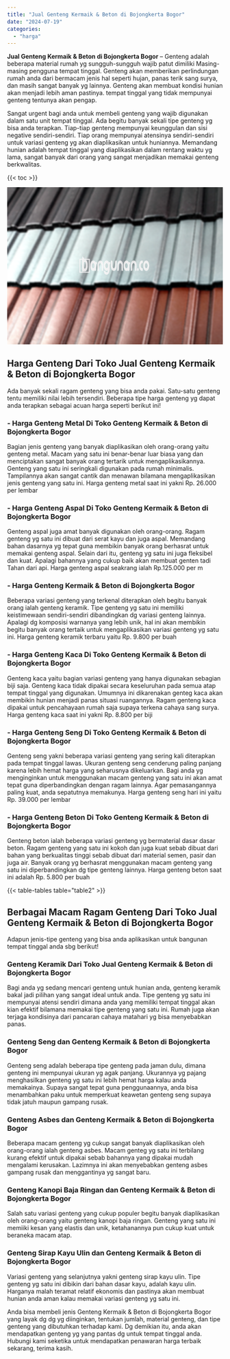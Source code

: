 ```yaml
---
title: "Jual Genteng Kermaik & Beton di Bojongkerta Bogor"
date: "2024-07-19"
categories: 
  - "harga"
---
```


**Jual Genteng Kermaik & Beton di Bojongkerta Bogor** – Genteng adalah beberapa material rumah yg sungguh-sungguh wajib patut dimiliki Masing-masing pengguna tempat tinggal. Genteng akan memberikan perlindungan rumah anda dari bermacam jenis hal seperti hujan, panas terik sang surya, dan masih sangat banyak yg lainnya. Genteng akan membuat kondisi hunian akan menjadi lebih aman pastinya. tempat tinggal yang tidak mempunyai genteng tentunya akan pengap.

Sangat urgent bagi anda untuk membeli genteng yang wajib digunakan dalam satu unit tempat tinggal. Ada begitu banyak sekali tipe genteng yg bisa anda terapkan. Tiap-tiap genteng mempunyai keunggulan dan sisi negative sendiri-sendiri. Tiap orang mempunyai atensinya sendiri-sendiri untuk variasi genteng yg akan diaplikasikan untuk huniannya. Memandang hunian adalah tempat tinggal yang diaplikasikan dalam rentang waktu yg lama, sangat banyak dari orang yang sangat menjadikan memakai genteng berkwalitas.

{{< toc >}}

![Jual Genteng Kermaik & Beton di Bojongkerta Bogor](/images/genteng-minimalis-murah12.png)

## Harga Genteng Dari Toko Jual Genteng Kermaik & Beton di Bojongkerta Bogor

Ada banyak sekali ragam genteng yang bisa anda pakai. Satu-satu genteng tentu memiliki nilai lebih tersendiri. Beberapa tipe harga genteng yg dapat anda terapkan sebagai acuan harga seperti berikut ini!

### \- Harga Genteng Metal Di Toko Genteng Kermaik & Beton di Bojongkerta Bogor

Bagian jenis genteng yang banyak diaplikasikan oleh orang-orang yaitu genteng metal. Macam yang satu ini benar-benar luar biasa yang dan menciptakan sangat banyak orang tertarik untuk mengaplikasikannya. Genteng yang satu ini seringkali digunakan pada rumah minimalis. Tampilannya akan sangat cantik dan menawan bilamana mengaplikasikan jenis genteng yang satu ini. Harga genteng metal saat ini yakni Rp. 26.000 per lembar

### \- Harga Genteng Aspal Di Toko Genteng Kermaik & Beton di Bojongkerta Bogor

Genteng aspal juga amat banyak digunakan oleh orang-orang. Ragam genteng yg satu ini dibuat dari serat kayu dan juga aspal. Memandang bahan dasarnya yg tepat guna membikin banyak orang berhasrat untuk memakai genteng aspal. Selain dari itu, genteng yg satu ini juga fleksibel dan kuat. Apalagi bahannya yang cukup baik akan membuat genten tadi Tahan dari api. Harga genteng aspal seakrang ialah Rp.125.000 per m

### \- Harga Genteng Kermaik & Beton di Bojongkerta Bogor

Beberapa variasi genteng yang terkenal diterapkan oleh begitu banyak orang ialah genteng keramik. Tipe genteng yg satu ini memiliki keistimewaan sendiri-sendiri dibandingkan dg variasi genteng lainnya. Apalagi dg komposisi warnanya yang lebih unik, hal ini akan membikin begitu banyak orang tertaik untuk mengaplikasikan variasi genteng yg satu ini. Harga genteng keramik terbaru yaitu Rp. 9.800 per buah

### \- Harga Genteng Kaca Di Toko Genteng Kermaik & Beton di Bojongkerta Bogor

Genteng kaca yaitu bagian variasi genteng yang hanya digunakan sebagian biji saja. Genteng kaca tidak dipakai secara keseluruhan pada semua atap tempat tinggal yang digunakan. Umumnya ini dikarenakan genteg kaca akan membikin hunian menjadi panas situasi ruangannya. Ragam genteng kaca dipakai untuk pencahayaan rumah saja supaya terkena cahaya sang surya. Harga genteng kaca saat ini yakni Rp. 8.800 per biji

### \- Harga Genteng Seng Di Toko Genteng Kermaik & Beton di Bojongkerta Bogor

Genteng seng yakni beberapa variasi genteng yang sering kali diterapkan pada tempat tinggal lawas. Ukuran genteng seng cenderung paling panjang karena lebih hemat harga yang seharusnya dikeluarkan. Bagi anda yg menginginkan untuk menggunakan macam genteng yang satu ini akan amat tepat guna diperbandingkan dengan ragam lainnya. Agar pemasangannya paling kuat, anda sepatutnya memakunya. Harga genteng seng hari ini yaitu Rp. 39.000 per lembar

### \- Harga Genteng Beton Di Toko Genteng Kermaik & Beton di Bojongkerta Bogor

Genteng beton ialah beberapa variasi genteng yg bermaterial dasar dasar beton. Ragam genteng yang satu ini kokoh dan juga kuat sebab dibuat dari bahan yang berkualitas tinggi sebab dibuat dari material semen, pasir dan juga air. Banyak orang yg berhasrat menggunakan macam genteng yang satu ini diperbandingkan dg tipe genteng lainnya. Harga genteng beton saat ini adalah Rp. 5.800 per buah

{{< table-tables table="table2" >}}

## Berbagai Macam Ragam Genteng Dari Toko Jual Genteng Kermaik & Beton di Bojongkerta Bogor

Adapun jenis-tipe genteng yang bisa anda aplikasikan untuk bangunan tempat tinggal anda sbg berikut!

### Genteng Keramik Dari Toko Jual Genteng Kermaik & Beton di Bojongkerta Bogor

Bagi anda yg sedang mencari genteng untuk hunian anda, genteng keramik bakal jadi pilihan yang sangat ideal untuk anda. Tipe genteng yg satu ini mempunyai atensi sendiri dimana anda yang memiliki tempat tinggal akan kian efektif bilamana memakai tipe genteng yang satu ini. Rumah juga akan terjaga kondisinya dari pancaran cahaya matahari yg bisa menyebabkan panas.

### Genteng Seng dan Genteng Kermaik & Beton di Bojongkerta Bogor

Genteng seng adalah beberapa tipe genteng pada jaman dulu, dimana genteng ini mempunyai ukuran yg agak panjang. Ukurannya yg pajang menghasilkan genteng yg satu ini lebih hemat harga kalau anda memakainya. Supaya sangat tepat guna penggunaannya, anda bisa menambahkan paku untuk memperkuat keawetan genteng seng supaya tidak jatuh maupun gampang rusak.

### Genteng Asbes dan Genteng Kermaik & Beton di Bojongkerta Bogor

Beberapa macam genteng yg cukup sangat banyak diaplikasikan oleh orang-orang ialah genteng asbes. Macam genteg yg satu ini terbilang kurang efektif untuk dipakai sebab bahannya yang dipakai mudah mengalami kerusakan. Lazimnya ini akan menyebabkan genteng asbes gampang rusak dan menggantinya yg sangat baru.

### Genteng Kanopi Baja Ringan dan Genteng Kermaik & Beton di Bojongkerta Bogor

Salah satu variasi genteng yang cukup populer begitu banyak diaplikasikan oleh orang-orang yaitu genteng kanopi baja ringan. Genteng yang satu ini memiiki kesan yang elastis dan unik, ketahanannya pun cukup kuat untuk beraneka macam atap.

### Genteng Sirap Kayu Ulin dan Genteng Kermaik & Beton di Bojongkerta Bogor

Variasi genteng yang selanjutnya yakni genteng sirap kayu ulin. Tipe genteng yg satu ini dibikin dari bahan dasar kayu, adalah kayu ulin. Harganya malah teramat relatif ekonomis dan pastinya akan membuat hunian anda aman kalau memakai variasi genteng yg satu ini.

Anda bisa membeli jenis Genteng Kermaik & Beton di Bojongkerta Bogor yang layak dg dg yg diinginkan, tentukan jumlah, material genteng, dan tipe genteng yang dibutuhkan terhadap kami. Dg demikian itu, anda akan mendapatkan genteng yg yang pantas dg untuk tempat tinggal anda. Hubungi kami seketika untuk mendapatkan penawaran harga terbaik sekarang, terima kasih.

